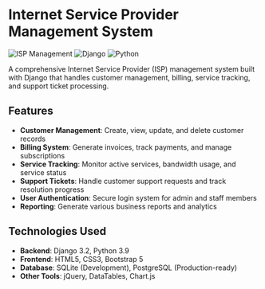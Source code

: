 # Internet Service Provider Management System

![ISP Management](https://img.shields.io/badge/Project-ISP%20Management-blue)
![Django](https://img.shields.io/badge/Framework-Django-green)
![Python](https://img.shields.io/badge/Language-Python-yellow)

A comprehensive Internet Service Provider (ISP) management system built with Django that handles customer management, billing, service tracking, and support ticket processing.

## Features

- **Customer Management**: Create, view, update, and delete customer records
- **Billing System**: Generate invoices, track payments, and manage subscriptions
- **Service Tracking**: Monitor active services, bandwidth usage, and service status
- **Support Tickets**: Handle customer support requests and track resolution progress
- **User Authentication**: Secure login system for admin and staff members
- **Reporting**: Generate various business reports and analytics

## Technologies Used

- **Backend**: Django 3.2, Python 3.9
- **Frontend**: HTML5, CSS3, Bootstrap 5
- **Database**: SQLite (Development), PostgreSQL (Production-ready)
- **Other Tools**: jQuery, DataTables, Chart.js

